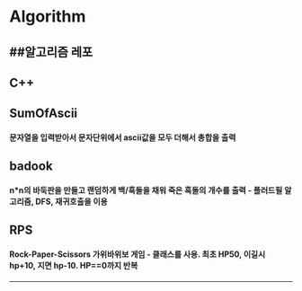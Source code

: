 # Algorithm
##알고리즘 레포
---

## C++
## SumOfAscii
  #### 문자열을 입력받아서 문자단위에서 ascii값을 모두 더해서 총합을 출력
## badook
  #### n*n의 바둑판을 만들고 랜덤하게 백/흑돌을 채워 죽은 흑돌의 개수를 출력 - 플러드필 알고리즘, DFS, 재귀호출을 이용
## RPS
  #### Rock-Paper-Scissors 가위바위보 게임 - 클래스를 사용. 최초 HP50, 이길시 hp+10, 지면 hp-10. HP==0까지 반복 
---
